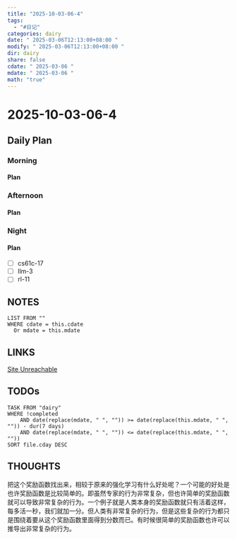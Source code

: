 ```yaml
---
title: "2025-10-03-06-4"
tags:
  - "#日记"
categories: dairy
date: " 2025-03-06T12:13:00+08:00 "
modify: " 2025-03-06T12:13:00+08:00 "
dir: dairy
share: false
cdate: " 2025-03-06 "
mdate: " 2025-03-06 "
math: "true"
---
```


# 2025-10-03-06-4

## Daily Plan

### Morning

#### Plan

### Afternoon

#### Plan

### Night

#### Plan
- [ ] cs61c-17
- [ ] llm-3
- [ ] rl-11
## NOTES

```dataview
LIST FROM "" 
WHERE cdate = this.cdate
  Or mdate = this.mdate
```

## LINKS

[Site Unreachable](https://z-library.sk)

## TODOs

```dataview
TASK FROM "dairy" 
WHERE !completed 
	AND date(replace(mdate, " ", "")) >= date(replace(this.mdate, " ", "")) - dur(7 days) 
	AND date(replace(mdate, " ", "")) <= date(replace(this.mdate, " ", ""))
SORT file.cday DESC
```

## THOUGHTS

把这个奖励函数找出来，相较于原来的强化学习有什么好处呢？一个可能的好处是也许奖励函数是比较简单的。即虽然专家的行为非常复杂，但也许简单的奖励函数就可以导致非常复杂的行为。一个例子就是人类本身的奖励函数就只有活着这样，每多活一秒，我们就加一分。但人类有非常复杂的行为，但是这些复杂的行为都只是围绕着要从这个奖励函数里面得到分数而已。有时候很简单的奖励函数也许可以推导出非常复杂的行为。
